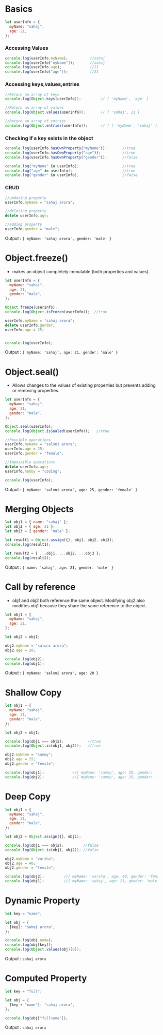 # Basics

```javascript
let userInfo = {
  myName: "sahaj",
  age: 21,
};
```

### Accessing Values

```javascript
console.log(userInfo.myName);          //sahaj
console.log(userInfo["myName"]);       //sahaj
console.log(userInfo.age);             //21
console.log(userInfo["age"]);          //21
```

### Accessing keys,values,entries

```javascript
//Return an array of keys
console.log(Object.keys(userInfo));         // [ 'myName', 'age' ]

//Return an array of values
console.log(Object.values(userInfo));       // [ 'sahaj', 21 ]

//Return an array of entries
console.log(Object.entries(userInfo));      // [ [ 'myName', 'sahaj' ], [ 'age', 21 ] ]
```

### Checking if a key exists in the object

```javascript
console.log(userInfo.hasOwnProperty("myName"));       //true
console.log(userInfo.hasOwnProperty("age"));          //true
console.log(userInfo.hasOwnProperty("gender"));       //false
```

```javascript
console.log("myName" in userInfo);                    //true
console.log("age" in userInfo);                       //true
console.log("gender" in userInfo);                    //false
```

### CRUD

```javascript
//updating property
userInfo.myName = "sahaj arora";

//deleting property
delete userInfo.age;

//adding property
userInfo.gender = "male";
```
Output : `{ myName: 'sahaj arora', gender: 'male' }`

# Object.freeze()
- makes an object completely immutable (both properties and values).

```javascript
let userInfo = {
  myName: "sahaj",
  age: 21,
  gender: "male",
};

Object.freeze(userInfo);
console.log(Object.isFrozen(userInfo));  //true

userInfo.myName = "sahaj arora";
delete userInfo.gender;
userInfo.age = 25;


console.log(userInfo);
```
Output : `{ myName: 'sahaj', age: 21, gender: 'male' }`

# Object.seal()
- Allows changes to the values of existing properties but prevents adding or removing properties.

```javascript
let userInfo = {
  myName: "sahaj",
  age: 21,
  gender: "male",
};

Object.seal(userInfo);
console.log(Object.isSealed(userInfo));   //true

//Possible operations
userInfo.myName = "saloni arora";
userInfo.age = 25;
userInfo.gender = "female";

//Impossible operations
delete userInfo.age;
userInfo.hobby = "coding";

console.log(userInfo);
```
Output : `{ myName: 'saloni arora', age: 25, gender: 'female' }`

# Merging Objects

```javascript
let obj1 = { name: "sahaj" };
let obj2 = { age: 21 };
let obj3 = { gender: "male" };

let result1 = Object.assign({}, obj1, obj2, obj3);
console.log(result1);

let result2 = { ...obj1, ...obj2, ...obj3 };
console.log(result2);
```
Output : `{ name: 'sahaj', age: 21, gender: 'male' }`

# Call by reference
- obj1 and obj2 both reference the same object. Modifying obj2 also modifies obj1 because they share the same reference to the object.

```javascript
let obj1 = {
  myName: "sahaj",
  age: 21,
};

let obj2 = obj1;

obj2.myName = "saloni arora";
obj2.age = 20;

console.log(obj2);
console.log(obj1);
```
Output : `{ myName: 'saloni arora', age: 20 }`

# Shallow Copy

```javascript
let obj1 = {
  myName: "sahaj",
  age: 21,
  gender: "male",
};

let obj2 = obj1;

console.log(obj1 === obj2);           //true
console.log(Object.is(obj1, obj2));   //true

obj2.myName = "sammy";
obj2.age = 25;
obj2.gender = "female";

console.log(obj1);             //{ myName: 'sammy', age: 25, gender: 'female' }
console.log(obj2);             //{ myName: 'sammy', age: 25, gender: 'female' }
```

# Deep Copy

```javascript
let obj1 = {
  myName: "sahaj",
  age: 21,
  gender: "male",
};

let obj2 = Object.assign({}, obj1);

console.log(obj1 === obj2);         //false
console.log(Object.is(obj1, obj2)); //false

obj2.myName = "varsha";
obj2.age = 40;
obj2.gender = "female";

console.log(obj2);         //{ myName: 'varsha', age: 40, gender: 'female' }
console.log(obj1);         //{ myName: 'sahaj', age: 21, gender: 'male' }  
```

# Dynamic Property

```javascript
let key = "name";

let obj = {
  [key]: "sahaj arora",
};

console.log(obj.name);
console.log(obj[key]);
console.log(Object.values(obj)[0]);
```
Output : `sahaj arora`

# Computed Property

```javascript
let key = "full";

let obj = {
  [key + "name"]: "sahaj arora",
};

console.log(obj["fullname"]);
```
Output : `sahaj arora`

